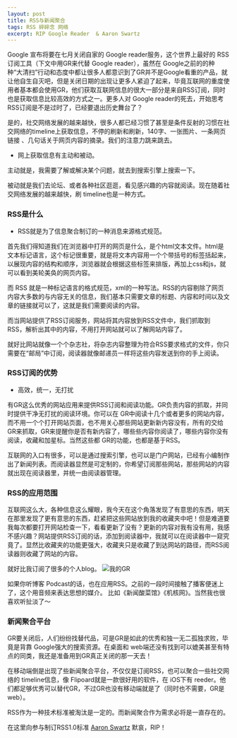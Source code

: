 ```yaml
---
layout: post
title: RSS与新闻聚合
tags: RSS 碎碎念 网络
excerpt: RIP Google Reader  & Aaron Swartz
---
```


Google 宣布将要在七月关闭自家的 Google reader服务，这个世界上最好的 RSS订阅工具（下文中用GR来代替 Google reader），虽然在 Google之前的的种种“大清扫”行动和态度中都让很多人都意识到了GR并不是Google看重的产品，就让他自生自灭吧，但是关闭日期的出现让更多人紧迫了起来，毕竟互联网的重度使用者基本都会使用GR，他们获取互联网信息的很大一部分是来自RSS订阅，同时也是获取信息比较高效的方式之一。更多人对 Google reader的死去，开始思考 RSS订阅是不是过时了，已经要退出历史舞台了？

是的，社交网络发展的越来越快，很多人都已经习惯了甚至是条件反射的习惯在社交网络的timeline上获取信息，不停的刷新和刷新，140字、一张图片、一条网页链接 、几句话关于网页内容的摘录。我们的注意力跳来跳去。


* 网上获取信息有主动和被动。

主动就是，我需要了解或解决某个问题，就去到搜索引擎上搜索一下。

被动就是我们去论坛、或者各种社区逛逛，看见感兴趣的内容就阅读。现在随着社交网络发展的越来越快，刷 timeline也是一种方式。





### RSS是什么

* RSS就是为了信息聚合制订的一种消息来源格式规范。

首先我们得知道我们在浏览器中打开的网页是什么，是个html文本文件。html是文本标记语言，这个标记很重要，就是将文本内容用一个个带括号的标签括起来，以展现内容的结构和顺序，浏览器就会根据这些标签来排版，再加上css和js，就可以看到美轮美奂的网页内容。

而 RSS 就是一种标记语言的格式规范，xml的一种写法。RSS的内容剔除了网页内容大多数的与内容无关的信息，我们基本只需要文章的标题、内容和时间以及文章的链接就可以了，这就是我们需要阅读的内容。

而当网站提供了RSS订阅服务，网站将其内容放到RSS文件中，我们抓取到 RSS，解析出其中的内容，不用打开网站就可以了解网站内容了。

就好比网站就像一个个杂志社，将杂志内容整理为符合RSS要求格式的文件，你只需要在“邮局”中订阅，阅读器就像邮递员一样将这些内容发送到你的手上阅读。





### RSS订阅的优势

* 高效，统一，无打扰

有GR这么优秀的网站应用来提供RSS订阅和阅读功能。GR负责内容的抓取，并同时提供干净无打扰的阅读环境。你可以在 GR中阅读十几个或者更多的网站内容，而不用一个个打开网站页面，也不用关心那些网站更新新内容没有，所有的交给 GR来抓取，GR来提醒你是否有新内容了，哪些些内容你阅读了，哪些内容你没有阅读，收藏和加星标。当然这些都 GR的功能，也都是基于RSS。

互联网的入口有很多，可以是通过搜索引擎，也可以是门户网站，已经有小编制作出了新闻列表。而阅读器显然是可定制的，你希望订阅那些网站，那些网站的内容就出现在阅读器里，并统一由阅读器管理。





### RSS的应用范围
	
互联网这么大，各种信息这么耀眼，我今天在这个角落发现了有意思的东西，明天在那里发现了更有意思的东西，赶紧把这些网站放到我的收藏夹中吧！但是难道要我每次都要打开网站检查一下，看看更新了没有？更新的内容对我有没有用，我感不感兴趣？网站提供RSS订阅的话，添加到阅读器中，我就可以在阅读器中一窥究竟了。显然比收藏夹的功能更强大，收藏夹只是收藏了到达网站的路径，而RSS阅读器则收藏了网站的内容。

就好比我订阅了很多的个人blog。
![我的GR](https://f.xavierskip.com/i/88d3d6123c1ce4af5394102bdf6a9c3adc077a9467ccb564ed726a1ce479d2b0.jpg)

如果你听博客 Podcast的话，也在应用RSS。之前的一段时间接触了播客便迷上了，这个用音频来表达思想的媒介。
比如《新闻酸菜馆》《机核网》。当然我也很喜欢听扯淡了～




### 新闻聚合平台

GR要关闭后，人们纷纷找替代品，可是GR是如此的优秀和独一无二孤独求败，毕竟是背靠 Google强大的搜索资源。在桌面和 web端还没有找到可以媲美甚至有特点的同类，我还是准备用到GR真正关闭的那一天去！

在移动端倒是出现了些新闻聚合平台，不仅仅是订阅RSS，也可以聚合一些社交网络的 timeline信息，像
Flipoard就是一款很好用的软件，在 iOS下有 reeder。他们都足够优秀可以替代GR，不过GR也没有移动端就是了（同时也不需要，GR是web）。




RSS作为一种技术标准被淘汰是一定的。而新闻聚合作为需求必将是一直存在的。

在这里向参与制订RSS1.0标准 [Aaron Swartz](http://jandan.net/p/38413) 默哀，RIP！